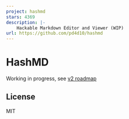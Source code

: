 ```yaml
---
project: hashmd
stars: 4369
description: |-
    Hackable Markdown Editor and Viewer (WIP)
url: https://github.com/pd4d10/hashmd
---
```


# HashMD

Working in progress, see [v2 roadmap](https://github.com/pd4d10/hashmd/issues/271)

## License

MIT

